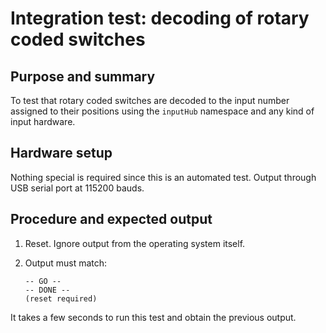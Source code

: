 # Integration test: decoding of rotary coded switches

## Purpose and summary

To test that rotary coded switches are decoded to the input number assigned to their positions
using the `inputHub` namespace and any kind of input hardware.

## Hardware setup

Nothing special is required since this is an automated test.
Output through USB serial port at 115200 bauds.

## Procedure and expected output

1. Reset. Ignore output from the operating system itself.
2. Output must match:

   ```text
   -- GO --
   -- DONE --
   (reset required)
   ```

  It takes a few seconds to run this test and obtain the previous output.
